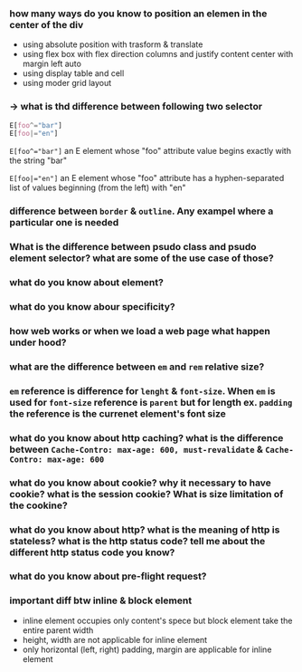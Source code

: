 ### how many ways do you know to position an elemen in the center of the div
- using absolute position with trasform & translate 
- using flex box with flex direction columns and justify content center with margin left auto
- using display table and cell
- using moder grid layout

### ->  what is thd difference between following two selector
```css
E[foo^="bar"]
E[foo|="en"]
```
`E[foo^="bar"]` an E element whose "foo" attribute value begins exactly with the string "bar"

`E[foo|="en"]` an E element whose "foo" attribute has a hyphen-separated list of values beginning (from the left) with "en"

### difference between `border` & `outline`. Any exampel where a particular one is needed

### What is the difference between psudo class and psudo element selector? what are some of the use case of those?

### what do you know about <wbr> element?

### what do you know abour specificity?

### how web works or when we load a web page what happen under hood?

### what are the difference between `em` and `rem` relative size?

### `em` reference is difference for `lenght` & `font-size`. When `em` is used for `font-size` reference is `parent` but for length ex. `padding` the reference is the currenet element's font size

### what do you know about http caching? what is the difference between `Cache-Contro: max-age: 600, must-revalidate` & `Cache-Contro: max-age: 600`

### what do you know about cookie? why it necessary to have cookie? what is the session cookie? What is size limitation of the cookine?

### what do you know about http? what is the meaning of http is stateless? what is the http status code? tell me about the different http status code you know?

### what do you know about pre-flight request?

### important diff btw inline & block element
- inline element occupies only content's spece but block element take the entire parent width
- height, width are not applicable for inline element
- only horizontal (left, right) padding, margin are applicable for inline element 
